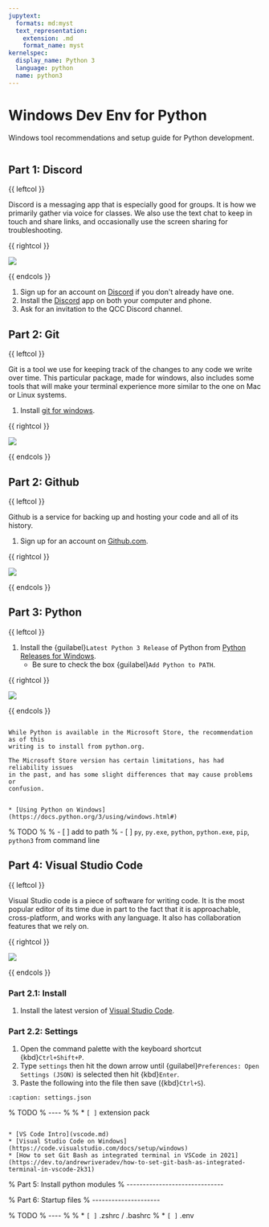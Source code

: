 ```yaml
---
jupytext:
  formats: md:myst
  text_representation:
    extension: .md
    format_name: myst
kernelspec:
  display_name: Python 3
  language: python
  name: python3
---
```

Windows Dev Env for Python
==========================

Windows tool recommendations and setup guide for Python development.

```{include} ../toc.md
```

Part 1: Discord
---------------

{{ leftcol }}

Discord is a messaging app that is especially good for groups. It is how we
primarily gather via voice for classes. We also use the text chat to keep in
touch and share links, and occasionally use the screen sharing for
troubleshooting.

{{ rightcol }}

![](assets/discord-chat.png)

{{ endcols }}

1. Sign up for an account on [Discord](https://discord.com/) if you don't already have one.
1. Install the [Discord](https://discord.com/download) app on both your computer and phone.
1. Ask for an invitation to the QCC Discord channel.

Part 2: Git
-----------

{{ leftcol }}

Git is a tool we use for keeping track of the changes to any code we write over
time. This particular package, made for windows, also includes some tools that
will make your terminal experience more similar to the one on Mac or Linux
systems.

1. Install [git for windows](https://gitforwindows.org/).

{{ rightcol }}

![](assets/git-gui.png)

{{ endcols }}

Part 2: Github
--------------

{{ leftcol }}

Github is a service for backing up and hosting your code and all of its
history.

1. Sign up for an account on [Github.com](http://github.com/).

{{ rightcol }}

![](assets/github.png)

{{ endcols }}

Part 3: Python
--------------

{{ leftcol }}

1. Install the {guilabel}`Latest Python 3 Release` of Python from [Python Releases for Windows](https://www.python.org/downloads/windows/).
   - Be sure to check the box {guilabel}`Add Python to PATH`.

{{ rightcol }}

![](assets/python-shell.png)

{{ endcols }}

```{warning}

While Python is available in the Microsoft Store, the recommendation as of this
writing is to install from python.org.

The Microsoft Store version has certain limitations, has had reliability issues
in the past, and has some slight differences that may cause problems or
confusion.

```

```{seealso}

* [Using Python on Windows](https://docs.python.org/3/using/windows.html#)

```

% TODO
%
% - [ ] add to path
% - [ ] `py`, `py.exe`, `python`, `python.exe`, `pip`, `python3` from command line

Part 4: Visual Studio Code
--------------------------

{{ leftcol }}

Visual Studio code is a piece of software for writing code. It is the most
popular editor of its time due in part to the fact that it is approachable,
cross-platform, and works with any language. It also has collaboration features
that we rely on.

{{ rightcol }}

![](assets/vscode-marketplace.gif)

{{ endcols }}

### Part 2.1: Install

1. Install the latest version of [Visual Studio Code](https://code.visualstudio.com/docs?dv=win).

### Part 2.2: Settings

1. Open the command palette with the keyboard shortcut {kbd}`Ctrl+Shift+P`.
2. Type `settings` then hit the down arrow until {guilabel}`Preferences: Open Settings (JSON)` is selected then hit {kbd}`Enter`.
3. Paste the following into the file then save ({kbd}`Ctrl+S`).

```{literalinclude} windows-settings.json
:caption: settings.json
```

% TODO
% ----
%
% * `[ ]` extension pack


```{seealso}

* [VS Code Intro](vscode.md)
* [Visual Studio Code on Windows](https://code.visualstudio.com/docs/setup/windows)
* [How to set Git Bash as integrated terminal in VSCode in 2021](https://dev.to/andrewriveradev/how-to-set-git-bash-as-integrated-terminal-in-vscode-2k31)

```

% Part 5: Install python modules
% ------------------------------

% Part 6: Startup files
% ---------------------

% TODO
% ----
%
% * `[ ]` .zshrc / .bashrc
% * `[ ]` .env
